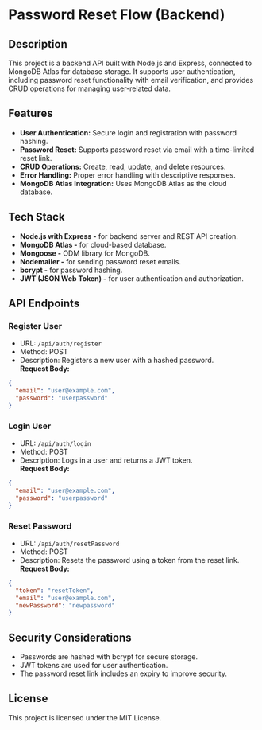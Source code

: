 # Password Reset Flow (Backend)
## Description
This project is a backend API built with Node.js and Express, connected to MongoDB Atlas for database storage. 
It supports user authentication, including password reset functionality with email verification, and provides CRUD operations for managing user-related data.

## Features
- **User Authentication:** Secure login and registration with password hashing.
- **Password Reset:** Supports password reset via email with a time-limited reset link.
- **CRUD Operations:** Create, read, update, and delete resources.
- **Error Handling:** Proper error handling with descriptive responses.
- **MongoDB Atlas Integration:** Uses MongoDB Atlas as the cloud database. 

## Tech Stack
- **Node.js with Express -** for backend server and REST API creation.
- **MongoDB Atlas -** for cloud-based database.
- **Mongoose -** ODM library for MongoDB.
- **Nodemailer -** for sending password reset emails.
- **bcrypt -** for password hashing.
- **JWT (JSON Web Token) -** for user authentication and authorization.

## API Endpoints
### Register User

- URL: `/api/auth/register`
- Method: POST
- Description: Registers a new user with a hashed password. <br>
**Request Body:**
```json
{
  "email": "user@example.com",
  "password": "userpassword"
}
```

### Login User

- URL: `/api/auth/login`
- Method: POST
- Description: Logs in a user and returns a JWT token. <br>
**Request Body:**
```json
{
  "email": "user@example.com",
  "password": "userpassword"
}
```

 ### Reset Password

- URL: `/api/auth/resetPassword`
- Method: POST
- Description: Resets the password using a token from the reset link. <br>
**Request Body:**
```json
{
  "token": "resetToken",
  "email": "user@example.com",
  "newPassword": "newpassword"
}
```

## Security Considerations
- Passwords are hashed with bcrypt for secure storage.
- JWT tokens are used for user authentication.
- The password reset link includes an expiry to improve security.
## License
This project is licensed under the MIT License.
